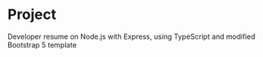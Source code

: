 # Project
Developer resume on Node.js with Express, using TypeScript and modified Bootstrap 5 template